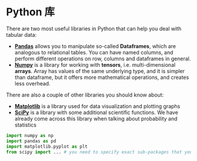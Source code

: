 # Python 库

There are two most useful libraries in Python that can help you deal with tabular data:

- **[Pandas](https://pandas.pydata.org/)** allows you to manipulate so-called **Dataframes**, which are analogous to relational tables. You can have named columns, and perform different operations on row, columns and dataframes in general.
- **[Numpy](https://numpy.org/)** is a library for working with **tensors**, i.e. multi-dimensional **arrays**. Array has values of the same underlying type, and it is simpler than dataframe, but it offers more mathematical operations, and creates less overhead.

There are also a couple of other libraries you should know about:

- **[Matplotlib](https://matplotlib.org/)** is a library used for data visualization and plotting graphs
- **[SciPy](https://www.scipy.org/)** is a library with some additional scientific functions. We have already come across this library when talking about probability and statistics

```python
import numpy as np
import pandas as pd
import matplotlib.pyplot as plt
from scipy import ... # you need to specify exact sub-packages that you need

```

